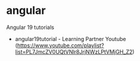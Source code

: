 # angular
Angular 19 tutorials

- angular19tutorial - Learning Partner Youtube (https://www.youtube.com/playlist?list=PL7JmcZV0UQtVNlr8JrjNWzLPtVMjGH_Z2)
